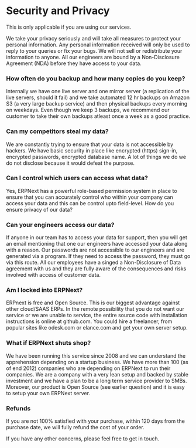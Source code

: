 # Security and Privacy

This is only applicable if you are using our services.

We take your privacy seriously and will take all measures to protect your personal information. Any personal information received will only be used to reply to your queries or fix your bugs. We will not sell or redistribute your information to anyone. All our engineers are bound by a Non-Disclosure Agreement (NDA) before they have access to your data.

### How often do you backup and how many copies do you keep?

Internally we have one live server and one mirror server (a replication of the live servers, should it fail) and we take automated 12 hr backups on Amazon S3 (a very large backup service) and then physical backups every morning on weekdays. Even though we keep 3 backups, we recommend our customer to take their own backups atleast once a week as a good practice.

### Can my competitors steal my data?

We are constantly trying to ensure that your data is not accessible by hackers. We have basic security in place like encrypted (https) sign-in, encrypted passwords, encrypted database name. A lot of things we do we do not disclose because it would defeat the purpose.

### Can I control which users can access what data?

Yes, ERPNext has a powerful role-based permission system in place to ensure that you can accurately control who within your company can access your data and this can be control upto field-level. How do you ensure privacy of our data?

### Can your engineers access our data?

If anyone in our team has to access your data for support, then you will get an email mentioning that one our engineers have accessed your data along with a reason. Our passwords are not accessible to our engineers and are generated via a program. If they need to access the password, they must go via this route. All our employees have a singed a Non-Disclosure of Data agreement with us and they are fully aware of the consequences and risks involved with access of customer data.

### Am I locked into ERPNext?

ERPnext is free and Open Source. This is our biggest advantage against other cloud/SAAS ERPs. In the remote possibility that you do not want our service or we are unable to service, the entire source code with installation instructions is online at github.com. You could hire a freelancer, from popular sites like odesk.com or elance.com and get your own server setup.

### What if ERPNext shuts shop?

We have been running this service since 2008 and we can understand the apprehension depending on a startup business. We have more than 100 (as of end 2012) companies who are depending on ERPNext to run their companies. We are a company with a very lean setup and backed by stable investment and we have a plan to be a long term service provider to SMBs. Moreover, our product is Open Source (see earlier question) and it is easy to setup your own ERPNext server.

### Refunds

If you are not 100% satisfied with your purchase, within 120 days from the purchase date, we will fully refund the cost of your order.

If you have any other concerns, please feel free to get in touch.

